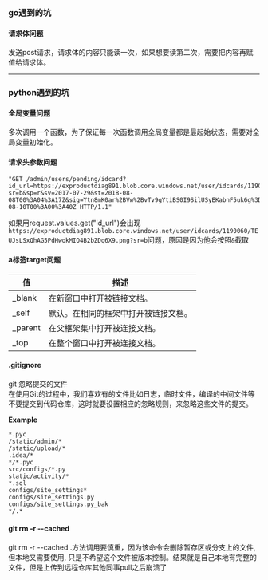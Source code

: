 ### go遇到的坑

#### 请求体问题

发送post请求，请求体的内容只能读一次，如果想要读第二次，需要把内容再赋值给请求体。

***

### python遇到的坑

#### 全局变量问题

多次调用一个函数，为了保证每一次函数调用全局变量都是最起始状态，需要对全局变量初始化。  

#### 请求头参数问题

```
"GET /admin/users/pending/idcard?id_url=https://exproductdiag891.blob.core.windows.net/user/idcards/1190060/TEUJsLSxQhAG5PdHwokMIO4B2bZDq6X9.png?sr=b&sp=r&sv=2017-07-29&st=2018-08-08T00%3A04%3A17Z&sig=Ytn8mK0ar%2BVw%2BvTv9gYtiBS0I9SilUSyEKabnF5uk6g%3D&se=2019-08-10T00%3A00%3A40Z HTTP/1.1"
```

如果用request.values.get("id_url")会出现`https://exproductdiag891.blob.core.windows.net/user/idcards/1190060/TEUJsLSxQhAG5PdHwokMIO4B2bZDq6X9.png?sr=b`问题，原因是因为他会按照`&`截取

#### a标签target问题

| 值 | 描述 |
| -- | -- |
| _blank | 在新窗口中打开被链接文档。|
| _self | 默认。在相同的框架中打开被链接文档。|  
| _parent | 在父框架集中打开被连接文档。|  
| _top | 在整个窗口中打开被连接文档。| 

#### .gitignore

git 忽略提交的文件  
在使用Git的过程中，我们喜欢有的文件比如日志，临时文件，编译的中间文件等不要提交到代码仓库，这时就要设置相应的忽略规则，来忽略这些文件的提交。

**Example**

```
*.pyc
/static/admin/*
/static/upload/*
.idea/*
*/*.pyc
src/configs/*.py
static/activity/*
*.sql
configs/site_settings*
configs/site_settings.py
configs/site_settings.py_bak
*/.*
```

#### git rm -r --cached

git rm -r --cached .方法调用要慎重，因为该命令会删除暂存区或分支上的文件, 但本地又需要使用, 只是不希望这个文件被版本控制。结果就是自己本地有完整的文件，但是上传到远程仓库其他同事pull之后崩溃了